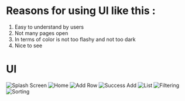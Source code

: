 # Reasons for using UI like this :

1. Easy to understand by users <br />
2. Not many pages open <br />
3. In terms of color is not too flashy and not too dark <br />
4. Nice to see <br />

# UI

![Splash Screen](https://user-images.githubusercontent.com/43629664/157086136-ba7e14fc-a198-425c-b3ed-62e6df114009.jpeg)
![Home](https://user-images.githubusercontent.com/43629664/157086153-3579f7f8-e017-4d4d-9634-fe442b9f9888.jpeg)
![Add Row](https://user-images.githubusercontent.com/43629664/157086171-9fc4be66-7f22-49f3-99f6-8a17e2b1d878.jpeg)
![Success Add](https://user-images.githubusercontent.com/43629664/157086193-6446294b-f841-4219-90da-ef65921cb68c.jpeg)
![List](https://user-images.githubusercontent.com/43629664/157086203-bb608ad2-6fb6-48ae-b2c9-65e5aed886f3.jpeg)
![Filtering](https://user-images.githubusercontent.com/43629664/157086214-ee0b31c4-4299-4bc9-b256-9bfe85268194.jpeg)
![Sorting](https://user-images.githubusercontent.com/43629664/157086227-a9995fe2-2dc4-4ed7-8fbe-bb0c5d6f0448.jpeg)


